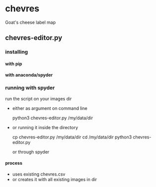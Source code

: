 # chevres

Goat's cheese label map

## chevres-editor.py

### installing 

#### with pip

#### with anaconda/spyder


### running with spyder

run the script on your images dir 

* either as argument on command line

    python3 chevres-editor.py /my/data/dir

* or running it inside the directory

    cp chevres-editor.py /my/data/dir
    cd /my/data/dir
    python3 chevres-editor.py 


    or through spyder


#### process

* uses existing chevres.csv
* or creates it with all existing images in dir

